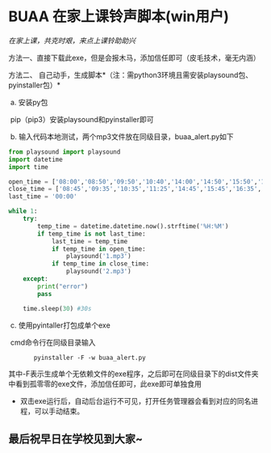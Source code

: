 # BUAA 在家上课铃声脚本(win用户)



*在家上课，共克时艰，来点上课铃助助兴*



方法一、直接下载此exe，但是会报木马，添加信任即可（皮毛技术，毫无内涵）



方法二、 自己动手，生成脚本*（注：需python3环境且需安装playsound包、pyinstaller包）*

​	a. 安装py包

​		pip（pip3）安装playsound和pyinstaller即可



​	b. 输入代码本地测试，两个mp3文件放在同级目录，buaa_alert.py如下

```python
from playsound import playsound
import datetime
import time

open_time = ['08:00','08:50','09:50','10:40','14:00','14:50','15:50','16:40']
close_time = ['08:45','09:35','10:35','11:25','14:45','15:45','16:35','17:25']
last_time = '00:00'

while 1:
    try:
        temp_time = datetime.datetime.now().strftime('%H:%M')
        if temp_time is not last_time:
            last_time = temp_time
            if temp_time in open_time:
                playsound('1.mp3')
            if temp_time in close_time:
                playsound('2.mp3')
    except:
        print("error")
        pass

    time.sleep(30) #30s
```



​	c. 使用pyintaller打包成单个exe

​		cmd命令行在同级目录输入

`		pyinstaller -F -w buaa_alert.py`

​		其中-F表示生成单个无依赖文件的exe程序，之后即可在同级目录下的dist文件夹中看到孤零零的exe文件，添加信任即可，此exe即可单独食用



- 双击exe运行后，自动后台运行不可见，打开任务管理器会看到对应的同名进程，可以手动结束。





## 最后祝早日在学校见到大家~